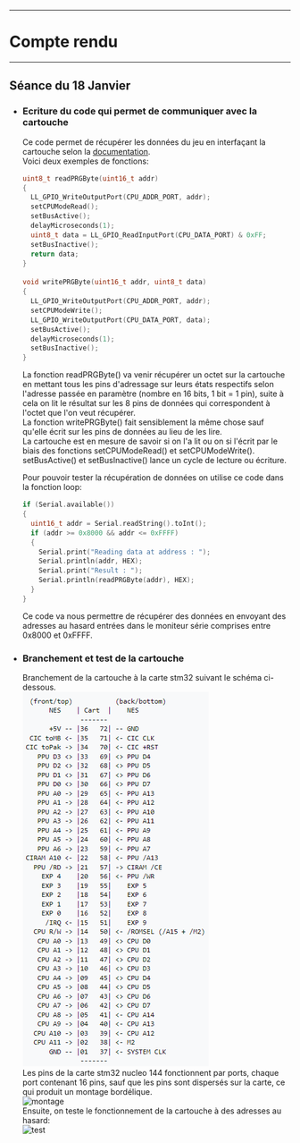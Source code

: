 *******************
# Compte rendu 
*******************

## Séance du 18 Janvier

- ### Ecriture du code qui permet de communiquer avec la cartouche
  Ce code permet de récupérer les données du jeu en interfaçant la cartouche selon la [documentation](https://www.nesdev.org/wiki/Cartridge_connector).  
  Voici deux exemples de fonctions:
  ```cpp
  uint8_t readPRGByte(uint16_t addr)
  {
    LL_GPIO_WriteOutputPort(CPU_ADDR_PORT, addr);
    setCPUModeRead();
    setBusActive();
    delayMicroseconds(1);
    uint8_t data = LL_GPIO_ReadInputPort(CPU_DATA_PORT) & 0xFF;
    setBusInactive();
    return data;
  }
  
  void writePRGByte(uint16_t addr, uint8_t data)
  {
    LL_GPIO_WriteOutputPort(CPU_ADDR_PORT, addr);
    setCPUModeWrite();
    LL_GPIO_WriteOutputPort(CPU_DATA_PORT, data);
    setBusActive();
    delayMicroseconds(1);
    setBusInactive();
  }
  ```
  La fonction readPRGByte() va venir récupérer un octet sur la cartouche en mettant tous les pins d'adressage sur leurs états respectifs selon l'adresse passée en paramètre (nombre en 16 bits, 1 bit = 1 pin), suite à cela on lit le résultat sur les 8 pins de données qui correspondent à l'octet que l'on veut récupérer.  
  La fonction writePRGByte() fait sensiblement la même chose sauf qu'elle écrit sur les pins de données au lieu de les lire.  
  La cartouche est en mesure de savoir si on l'a lit ou on si l'écrit par le biais des fonctions setCPUModeRead() et setCPUModeWrite().  
  setBusActive() et setBusInactive() lance un cycle de lecture ou écriture.

  Pour pouvoir tester la récupération de données on utilise ce code dans la fonction loop:
  ```cpp
  if (Serial.available())
  {
    uint16_t addr = Serial.readString().toInt();
    if (addr >= 0x8000 && addr <= 0xFFFF)
    {
      Serial.print("Reading data at address : ");
      Serial.println(addr, HEX);
      Serial.print("Result : ");
      Serial.println(readPRGByte(addr), HEX);
    }
  }
  ```
  Ce code va nous permettre de récupérer des données en envoyant des adresses au hasard entrées dans le moniteur série comprises entre 0x8000 et 0xFFFF.

- ### Branchement et test de la cartouche
  Branchement de la cartouche à la carte stm32 suivant le schéma ci-dessous.  
  ![schema](/documentation/Images/schema_cartouche.png)  
  Les pins de la carte stm32 nucleo 144 fonctionnent par ports, chaque port contenant 16 pins, sauf que les pins sont dispersés sur la carte, ce qui produit un montage bordélique.  
  ![montage](/documentation/Images/montage_cartouche.png)  
  Ensuite, on teste le fonctionnement de la cartouche à des adresses au hasard:  
  ![test](/documentation/Images/test_cartouche.png)
